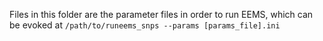 Files in this folder are the parameter files in order to run EEMS, which can be evoked at `/path/to/runeems_snps --params [params_file].ini`
